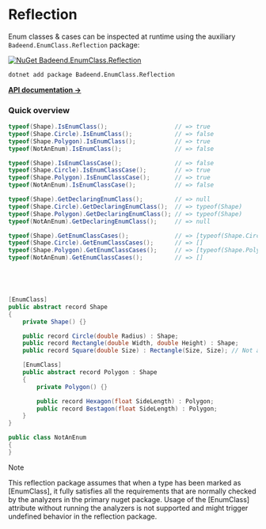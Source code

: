 # Reflection

Enum classes & cases can be inspected at runtime using the auxiliary `Badeend.EnumClass.Reflection` package:

[![NuGet Badeend.EnumClass.Reflection](https://img.shields.io/nuget/v/Badeend.EnumClass.Reflection?label=Badeend.EnumClass.Reflection)](https://www.nuget.org/packages/Badeend.EnumClass.Reflection)

```sh
dotnet add package Badeend.EnumClass.Reflection
```

[**API documentation →**](xref:Badeend.EnumClass.Reflection.TypeExtensions)

### Quick overview

```cs
typeof(Shape).IsEnumClass();                   // => true
typeof(Shape.Circle).IsEnumClass();            // => false
typeof(Shape.Polygon).IsEnumClass();           // => true
typeof(NotAnEnum).IsEnumClass();               // => false

typeof(Shape).IsEnumClassCase();               // => false
typeof(Shape.Circle).IsEnumClassCase();        // => true
typeof(Shape.Polygon).IsEnumClassCase();       // => true
typeof(NotAnEnum).IsEnumClassCase();           // => false

typeof(Shape).GetDeclaringEnumClass();         // => null
typeof(Shape.Circle).GetDeclaringEnumClass();  // => typeof(Shape)
typeof(Shape.Polygon).GetDeclaringEnumClass(); // => typeof(Shape)
typeof(NotAnEnum).GetDeclaringEnumClass();     // => null

typeof(Shape).GetEnumClassCases();             // => [typeof(Shape.Circle), typeof(Shape.Rectangle), typeof(Shape.Polygon)]
typeof(Shape.Circle).GetEnumClassCases();      // => []
typeof(Shape.Polygon).GetEnumClassCases();     // => [typeof(Shape.Polygon.Hexagon), typeof(Shape.Polygon.Bestagon)]
typeof(NotAnEnum).GetEnumClassCases();         // => []





[EnumClass]
public abstract record Shape
{
    private Shape() {}

    public record Circle(double Radius) : Shape;
    public record Rectangle(double Width, double Height) : Shape;
    public record Square(double Size) : Rectangle(Size, Size); // Not an enum case

    [EnumClass]
    public abstract record Polygon : Shape
    {
        private Polygon() {}

        public record Hexagon(float SideLength) : Polygon;
        public record Bestagon(float SideLength) : Polygon;
    }
}

public class NotAnEnum
{
}
```

> [!NOTE]
> This reflection package assumes that when a type has been marked as [EnumClass], it fully satisfies all the requirements that are normally checked by the analyzers in the primary nuget package. Usage of the [EnumClass] attribute without running the analyzers is not supported and might trigger undefined behavior in the reflection package.
